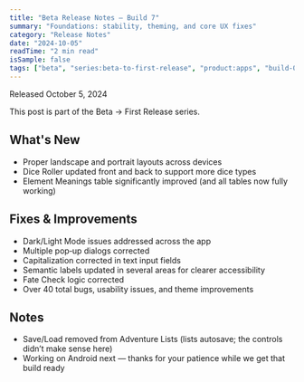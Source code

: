 ```yaml
---
title: "Beta Release Notes — Build 7"
summary: "Foundations: stability, theming, and core UX fixes"
category: "Release Notes"
date: "2024-10-05"
readTime: "2 min read"
isSample: false
tags: ["beta", "series:beta-to-first-release", "product:apps", "build-07", "stability", "ui"]
---
```


Released October 5, 2024

This post is part of the Beta → First Release series.

## What's New

- Proper landscape and portrait layouts across devices
- Dice Roller updated front and back to support more dice types
- Element Meanings table significantly improved (and all tables now fully working)

## Fixes & Improvements

- Dark/Light Mode issues addressed across the app
- Multiple pop‑up dialogs corrected
- Capitalization corrected in text input fields
- Semantic labels updated in several areas for clearer accessibility
- Fate Check logic corrected
- Over 40 total bugs, usability issues, and theme improvements

## Notes

- Save/Load removed from Adventure Lists (lists autosave; the controls didn’t make sense here)
- Working on Android next — thanks for your patience while we get that build ready

